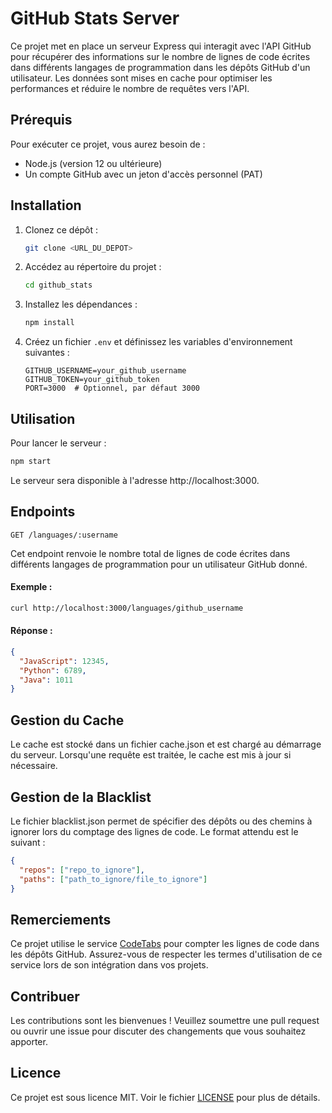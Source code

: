 # GitHub Stats Server

Ce projet met en place un serveur Express qui interagit avec l'API GitHub pour récupérer des informations sur le nombre de lignes de code écrites dans différents langages de programmation dans les dépôts GitHub d'un utilisateur. Les données sont mises en cache pour optimiser les performances et réduire le nombre de requêtes vers l'API.

## Prérequis

Pour exécuter ce projet, vous aurez besoin de :

- Node.js (version 12 ou ultérieure)
- Un compte GitHub avec un jeton d'accès personnel (PAT)

## Installation

1. Clonez ce dépôt :

   ```bash
   git clone <URL_DU_DEPOT>
   ```

2. Accédez au répertoire du projet :

   ```bash
   cd github_stats
   ```

3. Installez les dépendances :

   ```bash
   npm install
   ```

4. Créez un fichier `.env` et définissez les variables d'environnement suivantes :
   ```env
   GITHUB_USERNAME=your_github_username
   GITHUB_TOKEN=your_github_token
   PORT=3000  # Optionnel, par défaut 3000
   ```

## Utilisation

Pour lancer le serveur :

```bash
npm start
```

Le serveur sera disponible à l'adresse http://localhost:3000.

## Endpoints

`GET /languages/:username`

Cet endpoint renvoie le nombre total de lignes de code écrites dans différents langages de programmation pour un utilisateur GitHub donné.

#### Exemple :

```bash
curl http://localhost:3000/languages/github_username
```

#### Réponse :

```json
{
  "JavaScript": 12345,
  "Python": 6789,
  "Java": 1011
}
```

## Gestion du Cache

Le cache est stocké dans un fichier cache.json et est chargé au démarrage du serveur. Lorsqu'une requête est traitée, le cache est mis à jour si nécessaire.

## Gestion de la Blacklist

Le fichier blacklist.json permet de spécifier des dépôts ou des chemins à ignorer lors du comptage des lignes de code. Le format attendu est le suivant :

```json
{
  "repos": ["repo_to_ignore"],
  "paths": ["path_to_ignore/file_to_ignore"]
}
```

## Remerciements

Ce projet utilise le service [CodeTabs](https://codetabs.com/count-loc/count-loc-online.html) pour compter les lignes de code dans les dépôts GitHub. Assurez-vous de respecter les termes d'utilisation de ce service lors de son intégration dans vos projets.

## Contribuer

Les contributions sont les bienvenues ! Veuillez soumettre une pull request ou ouvrir une issue pour discuter des changements que vous souhaitez apporter.

## Licence

Ce projet est sous licence MIT. Voir le fichier [LICENSE](LICENSE) pour plus de détails.
